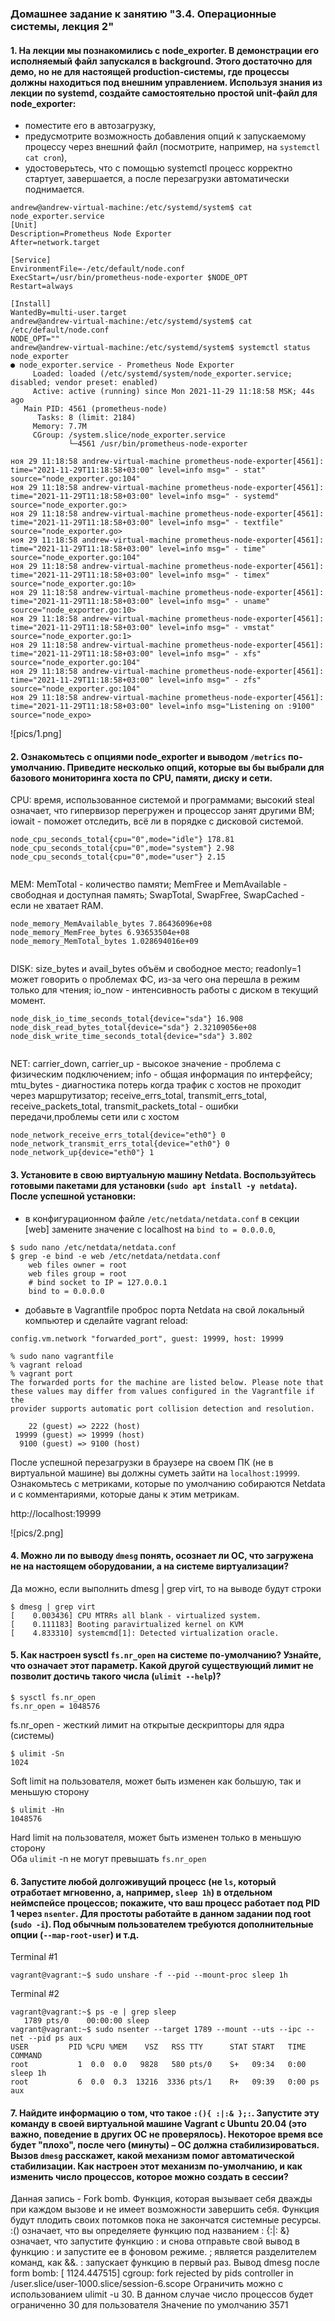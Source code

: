 ### Домашнее задание к занятию "3.4. Операционные системы, лекция 2"

#### 1. На лекции мы познакомились с node_exporter. В демонстрации его исполняемый файл запускался в background. Этого достаточно для демо, но не для настоящей production-системы, где процессы должны находиться под внешним управлением. Используя знания из лекции по systemd, создайте самостоятельно простой unit-файл для node_exporter: 

- поместите его в автозагрузку,
- предусмотрите возможность добавления опций к запускаемому процессу через внешний файл (посмотрите, например, на `systemctl cat cron`),
- удостоверьтесь, что с помощью systemctl процесс корректно стартует, завершается, а после перезагрузки автоматически поднимается.


```
andrew@andrew-virtual-machine:/etc/systemd/system$ cat node_exporter.service 
[Unit]
Description=Prometheus Node Exporter
After=network.target

[Service]
EnvironmentFile=-/etc/default/node.conf
ExecStart=/usr/bin/prometheus-node-exporter $NODE_OPT
Restart=always

[Install]
WantedBy=multi-user.target
andrew@andrew-virtual-machine:/etc/systemd/system$ cat /etc/default/node.conf
NODE_OPT=""
andrew@andrew-virtual-machine:/etc/systemd/system$ systemctl status node_exporter
● node_exporter.service - Prometheus Node Exporter
     Loaded: loaded (/etc/systemd/system/node_exporter.service; disabled; vendor preset: enabled)
     Active: active (running) since Mon 2021-11-29 11:18:58 MSK; 44s ago
   Main PID: 4561 (prometheus-node)
      Tasks: 8 (limit: 2184)
     Memory: 7.7M
     CGroup: /system.slice/node_exporter.service
             └─4561 /usr/bin/prometheus-node-exporter

ноя 29 11:18:58 andrew-virtual-machine prometheus-node-exporter[4561]: time="2021-11-29T11:18:58+03:00" level=info msg=" - stat" source="node_exporter.go:104"
ноя 29 11:18:58 andrew-virtual-machine prometheus-node-exporter[4561]: time="2021-11-29T11:18:58+03:00" level=info msg=" - systemd" source="node_exporter.go:>
ноя 29 11:18:58 andrew-virtual-machine prometheus-node-exporter[4561]: time="2021-11-29T11:18:58+03:00" level=info msg=" - textfile" source="node_exporter.go>
ноя 29 11:18:58 andrew-virtual-machine prometheus-node-exporter[4561]: time="2021-11-29T11:18:58+03:00" level=info msg=" - time" source="node_exporter.go:104"
ноя 29 11:18:58 andrew-virtual-machine prometheus-node-exporter[4561]: time="2021-11-29T11:18:58+03:00" level=info msg=" - timex" source="node_exporter.go:10>
ноя 29 11:18:58 andrew-virtual-machine prometheus-node-exporter[4561]: time="2021-11-29T11:18:58+03:00" level=info msg=" - uname" source="node_exporter.go:10>
ноя 29 11:18:58 andrew-virtual-machine prometheus-node-exporter[4561]: time="2021-11-29T11:18:58+03:00" level=info msg=" - vmstat" source="node_exporter.go:1>
ноя 29 11:18:58 andrew-virtual-machine prometheus-node-exporter[4561]: time="2021-11-29T11:18:58+03:00" level=info msg=" - xfs" source="node_exporter.go:104"
ноя 29 11:18:58 andrew-virtual-machine prometheus-node-exporter[4561]: time="2021-11-29T11:18:58+03:00" level=info msg=" - zfs" source="node_exporter.go:104"
ноя 29 11:18:58 andrew-virtual-machine prometheus-node-exporter[4561]: time="2021-11-29T11:18:58+03:00" level=info msg="Listening on :9100" source="node_expo>

```
![pics/1.png]


#### 2. Ознакомьтесь с опциями node_exporter и выводом `/metrics` по-умолчанию. Приведите несколько опций, которые вы бы выбрали для базового мониторинга хоста по CPU, памяти, диску и сети.

CPU: время, использованное системой и программами;
высокий steal означает, что гипервизор перегружен и процессор занят другими ВМ;
iowait - поможет отследить, всё ли в порядке с дисковой системой.  
```shell
node_cpu_seconds_total{cpu="0",mode="idle"} 178.81
node_cpu_seconds_total{cpu="0",mode="system"} 2.98
node_cpu_seconds_total{cpu="0",mode="user"} 2.15


```
MEM: MemTotal - количество памяти; 
MemFree и MemAvailable - свободная и доступная память; 
SwapTotal, SwapFree, SwapCached - если не хватает RAM.

```shell
node_memory_MemAvailable_bytes 7.86436096e+08
node_memory_MemFree_bytes 6.93653504e+08
node_memory_MemTotal_bytes 1.028694016e+09


```

DISK: size_bytes и avail_bytes  объём и свободное место; 
readonly=1 может говорить о проблемах ФС, из-за чего она перешла в режим только для чтения;
io_now - интенсивность работы с диском в текущий момент.
```shell
node_disk_io_time_seconds_total{device="sda"} 16.908
node_disk_read_bytes_total{device="sda"} 2.32109056e+08
node_disk_write_time_seconds_total{device="sda"} 3.802


```

NET: carrier_down, carrier_up - высокое значение - проблема с физическим подключением; 
info - общая информация по интерфейсу; 
mtu_bytes - диагностика потерь когда трафик с хостов не проходит через маршрутизатор; 
receive_errs_total, transmit_errs_total, receive_packets_total, transmit_packets_total - ошибки передачи,проблемы сети или с хостом
```shell
node_network_receive_errs_total{device="eth0"} 0
node_network_transmit_errs_total{device="eth0"} 0
node_network_up{device="eth0"} 1

```

#### 3. Установите в свою виртуальную машину Netdata. Воспользуйтесь готовыми пакетами для установки (`sudo apt install -y netdata`). После успешной установки:

- в конфигурационном файле `/etc/netdata/netdata.conf` в секции [web] замените значение с localhost на `bind to = 0.0.0.0`,
```shell
$ sudo nano /etc/netdata/netdata.conf
$ grep -e bind -e web /etc/netdata/netdata.conf
	web files owner = root
	web files group = root
	# bind socket to IP = 127.0.0.1
	bind to = 0.0.0.0
```
- добавьте в Vagrantfile проброс порта Netdata на свой локальный компьютер и сделайте vagrant reload:  
```shell
config.vm.network "forwarded_port", guest: 19999, host: 19999
```
```shell
% sudo nano vagrantfile
% vagrant reload
% vagrant port
The forwarded ports for the machine are listed below. Please note that
these values may differ from values configured in the Vagrantfile if the
provider supports automatic port collision detection and resolution.

    22 (guest) => 2222 (host)
 19999 (guest) => 19999 (host)
  9100 (guest) => 9100 (host)
```

После успешной перезагрузки в браузере на своем ПК (не в виртуальной машине) вы должны суметь зайти на `localhost:19999`. Ознакомьтесь с метриками, которые по умолчанию собираются Netdata и с комментариями, которые даны к этим метрикам.  

http://localhost:19999

![pics/2.png]
#### 4. Можно ли по выводу `dmesg` понять, осознает ли ОС, что загружена не на настоящем оборудовании, а на системе виртуализации?

Да можно, если выполнить dmesg | grep virt, то на выводе будут строки
```shell
$ dmesg | grep virt
[    0.003436] CPU MTRRs all blank - virtualized system.
[    0.111183] Booting paravirtualized kernel on KVM
[    4.833310] systemcmd[1]: Detected virtualization oracle.
```


#### 5. Как настроен sysctl `fs.nr_open` на системе по-умолчанию? Узнайте, что означает этот параметр. Какой другой существующий лимит не позволит достичь такого числа (`ulimit --help`)?

```shell
$ sysctl fs.nr_open
fs.nr_open = 1048576
```
fs.nr_open - жесткий лимит на открытые дескрипторы для ядра (системы)
```shell
$ ulimit -Sn
1024
```
Soft limit на пользователя, может быть изменен как большую, так и меньшую сторону  
```shell
$ ulimit -Hn
1048576
```
Hard limit на пользователя, может быть изменен только в меньшую сторону  
Оба `ulimit` -n не могут превышать `fs.nr_open`

#### 6. Запустите любой долгоживущий процесс (не `ls`, который отработает мгновенно, а, например, `sleep 1h`) в отдельном неймспейсе процессов; покажите, что ваш процесс работает под PID 1 через `nsenter`. Для простоты работайте в данном задании под root (`sudo -i`). Под обычным пользователем требуются дополнительные опции (`--map-root-user`) и т.д.

Terminal #1
```shell
vagrant@vagrant:~$ sudo unshare -f --pid --mount-proc sleep 1h
```
Terminal #2
```shell
vagrant@vagrant:~$ ps -e | grep sleep
   1789 pts/0    00:00:00 sleep
vagrant@vagrant:~$ sudo nsenter --target 1789 --mount --uts --ipc --net --pid ps aux
USER         PID %CPU %MEM    VSZ   RSS TTY      STAT START   TIME COMMAND
root           1  0.0  0.0   9828   580 pts/0    S+   09:34   0:00 sleep 1h
root           6  0.0  0.3  13216  3336 pts/1    R+   09:39   0:00 ps aux
```

#### 7. Найдите информацию о том, что такое `:(){ :|:& };:`. Запустите эту команду в своей виртуальной машине Vagrant с Ubuntu 20.04 (**это важно, поведение в других ОС не проверялось**). Некоторое время все будет "плохо", после чего (минуты) – ОС должна стабилизироваться. Вызов `dmesg` расскажет, какой механизм помог автоматической стабилизации. Как настроен этот механизм по-умолчанию, и как изменить число процессов, которое можно создать в сессии?

Данная запись  - Fork bomb. Функция, которая вызывает себя дважды при каждом вызове и не имеет возможности завершить себя. Функция будут плодить своих потомков пока не закончатся системные ресурсы. 
:() означает, что вы определяете функцию под названием :
{:|: &} означает, что запустите функцию : и снова отправьте свой вывод в функцию : и запустите ее в фоновом режиме.
; является разделителем команд, как &&.
: запускает функцию в первый раз.
Вывод dmesg после form bomb:
[ 1124.447515] cgroup: fork rejected by pids controller in /user.slice/user-1000.slice/session-6.scope
Ограничить можно с использованием ulimit -u 30. 
В данном случае число процессов будет ограниченно 30 для пользователя
Значение по умолчанию 3571
